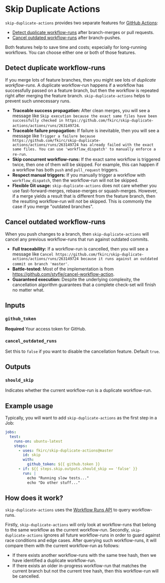 # Skip Duplicate Actions

`skip-duplicate-actions` provides two separate features for [GitHub Actions](https://github.com/features/actions):

- [Detect duplicate workflow-runs](#detect-duplicate-workflow-runs) after branch-merges or pull requests.
- [Cancel outdated workflow-runs](#cancel-outdated-workflow-runs) after branch-pushes.

Both features help to save time and costs; especially for long-running workflows.
You can choose either one or both of those features.

## Detect duplicate workflow-runs

If you merge lots of feature branches, then you might see lots of _duplicate workflow-runs_.
A duplicate workflow-run happens if a workflow has successfully passed on a feature branch, but then the workflow is repeated right after merging the feature branch.
`skip-duplicate-actions` helps to prevent such unnecessary runs.

- **Traceable success propagation:** After clean merges, you will see a message like `Skip execution because the exact same files have been successfully checked in https://github.com/fkirc/skip-duplicate-actions/actions/runs/263149724`.
- **Traceable failure propagation:** If failure is inevitable, then you will see a message like `Trigger a failure because https://github.com/fkirc/skip-duplicate-actions/actions/runs/263149724 has already failed with the exact same files. You can use 'workflow_dispatch' to manually enforce a re-run`.
- **Skip concurrent workflow-runs:** If the exact same workflow is triggered twice, then one of them will be skipped.
  For example, this can happen if a workflow has both `push` and `pull_request` triggers.
- **Respect manual triggers:** If you manually trigger a workflow with `workflow_dispatch`, then the workflow-run will not be skipped.
- **Flexible Git usage:** `skip-duplicate-actions` does not care whether you use fast-forward-merges, rebase-merges or squash-merges.
  However, if a merge yields a result that is different from the feature branch, then the resulting workflow-run will _not_ be skipped.
  This is commonly the case if you merge "outdated branches".
  
## Cancel outdated workflow-runs

When you push changes to a branch, then `skip-duplicate-actions` will cancel any previous workflow-runs that run against outdated commits.

- **Full traceability:** If a workflow-run is cancelled, then you will see a message like `Cancel https://github.com/fkirc/skip-duplicate-actions/actions/runs/263149724 because it runs against an outdated commit on branch 'master'`.
- **Battle-tested:** Most of the implementation is from https://github.com/styfle/cancel-workflow-action.
- **Guaranteed execution:** Despite the underlying complexity, the cancellation algorithm guarantees that a complete check-set will finish no matter what.

## Inputs

### `github_token`

**Required** Your access token for GitHub.

### `cancel_outdated_runs`

Set this to `false` if you want to disable the cancellation feature. Default `true`.

## Outputs

### `should_skip`

Indicates whether the current workflow-run is a duplicate workflow-run.

## Example usage

Typically, you will want to add `skip-duplicate-actions` as the first step in a Job:

```yml
jobs:
  test:
    runs-on: ubuntu-latest
    steps:
      - uses: fkirc/skip-duplicate-actions@master
        id: skip
        with:
          github_token: ${{ github.token }}
      - if: ${{ steps.skip.outputs.should_skip == 'false' }}
        run: |
          echo "Running slow tests..."
          echo "Do other stuff..."
```

## How does it work?

`skip-duplicate-actions` uses the [Workflow Runs API](https://docs.github.com/en/rest/reference/actions#workflow-runs) to query workflow-runs.

Firstly, `skip-duplicate-actions` will only look at workflow-runs that belong to the same workflow as the current workflow-run.
Secondly, `skip-duplicate-actions` ignores all future workflow-runs in order to guard against race conditions and edge cases.
After querying such workflow-runs, it will compare them with the current workflow-run as follows:

- If there exists another workflow-runs with the same tree hash, then we have identified a duplicate workflow-run.
- If there exists an older in-progress workflow-run that matches the current branch but not the current tree hash, then this workflow-run will be cancelled.
